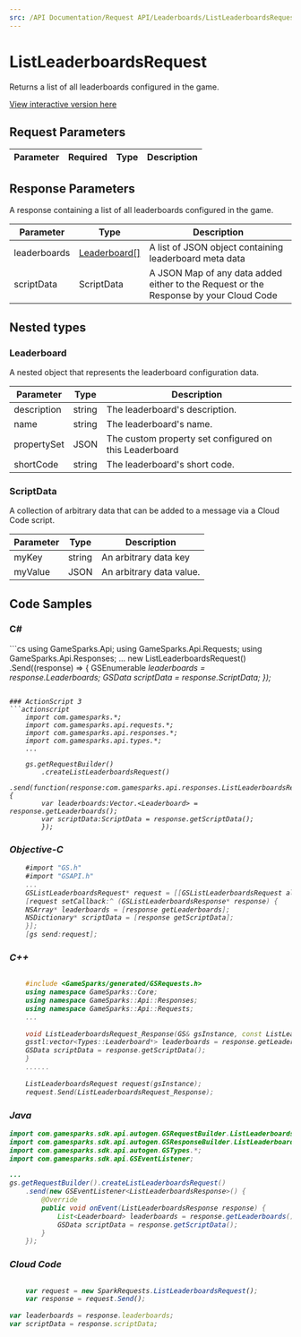 ```yaml
---
src: /API Documentation/Request API/Leaderboards/ListLeaderboardsRequest.md
---
```


# ListLeaderboardsRequest


Returns a list of all leaderboards configured in the game.


<a href="https://api.gamesparks.net/#listleaderboardsrequest" target="_gsapi">View interactive version here</a>

## Request Parameters

Parameter | Required | Type | Description
--------- | -------- | ---- | -----------

## Response Parameters


A response containing a list of all leaderboards configured in the game.

Parameter | Type | Description
--------- | ---- | -----------
leaderboards | [Leaderboard[]](#leaderboard) | A list of JSON object containing leaderboard meta data
scriptData | ScriptData | A JSON Map of any data added either to the Request or the Response by your Cloud Code

## Nested types

### Leaderboard

A nested object that represents the leaderboard configuration data.

Parameter | Type | Description
--------- | ---- | -----------
description | string | The leaderboard's description.
name | string | The leaderboard's name.
propertySet | JSON | The custom property set configured on this Leaderboard
shortCode | string | The leaderboard's short code.

### ScriptData

A collection of arbitrary data that can be added to a message via a Cloud Code script.

Parameter | Type | Description
--------- | ---- | -----------
myKey | string | An arbitrary data key
myValue | JSON | An arbitrary data value.


## Code Samples

<h3>C#</h3>
```cs
	using GameSparks.Api;
	using GameSparks.Api.Requests;
	using GameSparks.Api.Responses;
	...
	new ListLeaderboardsRequest()
		.Send((response) => {
		GSEnumerable<var> leaderboards = response.Leaderboards; 
		GSData scriptData = response.ScriptData; 
		});

```

### ActionScript 3
```actionscript
	import com.gamesparks.*;
	import com.gamesparks.api.requests.*;
	import com.gamesparks.api.responses.*;
	import com.gamesparks.api.types.*;
	...
	
	gs.getRequestBuilder()
	    .createListLeaderboardsRequest()
		.send(function(response:com.gamesparks.api.responses.ListLeaderboardsResponse):void {
		var leaderboards:Vector.<Leaderboard> = response.getLeaderboards(); 
		var scriptData:ScriptData = response.getScriptData(); 
		});

```

### Objective-C
```objectivec
	#import "GS.h"
	#import "GSAPI.h"
	...
	GSListLeaderboardsRequest* request = [[GSListLeaderboardsRequest alloc] init];
	[request setCallback:^ (GSListLeaderboardsResponse* response) {
	NSArray* leaderboards = [response getLeaderboards]; 
	NSDictionary* scriptData = [response getScriptData]; 
	}];
	[gs send:request];

```

### C++
```cpp

	#include <GameSparks/generated/GSRequests.h>
	using namespace GameSparks::Core;
	using namespace GameSparks::Api::Responses;
	using namespace GameSparks::Api::Requests;
	...
	
	void ListLeaderboardsRequest_Response(GS& gsInstance, const ListLeaderboardsResponse& response) {
	gsstl:vector<Types::Leaderboard*> leaderboards = response.getLeaderboards(); 
	GSData scriptData = response.getScriptData(); 
	}
	......
	
	ListLeaderboardsRequest request(gsInstance);
	request.Send(ListLeaderboardsRequest_Response);
```

### Java
```java
import com.gamesparks.sdk.api.autogen.GSRequestBuilder.ListLeaderboardsRequest;
import com.gamesparks.sdk.api.autogen.GSResponseBuilder.ListLeaderboardsResponse;
import com.gamesparks.sdk.api.autogen.GSTypes.*;
import com.gamesparks.sdk.api.GSEventListener;

...
gs.getRequestBuilder().createListLeaderboardsRequest()
	.send(new GSEventListener<ListLeaderboardsResponse>() {
		@Override
		public void onEvent(ListLeaderboardsResponse response) {
			List<Leaderboard> leaderboards = response.getLeaderboards(); 
			GSData scriptData = response.getScriptData(); 
		}
	});

```

### Cloud Code
```javascript

	var request = new SparkRequests.ListLeaderboardsRequest();
	var response = request.Send();
	
var leaderboards = response.leaderboards; 
var scriptData = response.scriptData; 
```


